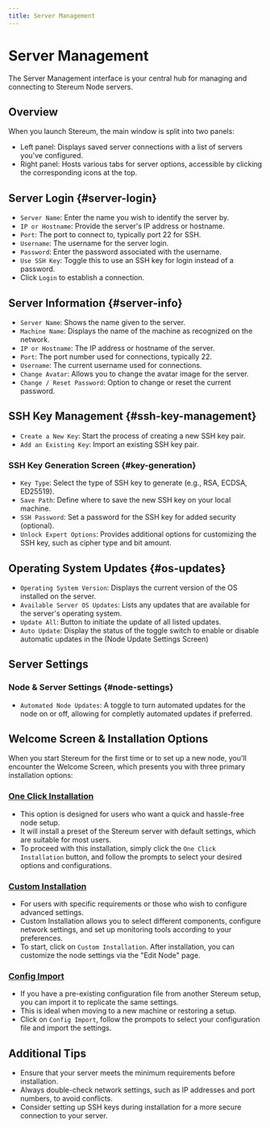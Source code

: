 ```yaml
---
title: Server Management
---
```



# Server Management 

The Server Management interface is your central hub for managing and connecting to Stereum Node servers.

## Overview

When you launch Stereum, the main window is split into two panels:
- Left panel: Displays saved server connections with a list of servers you've configured.
- Right panel: Hosts various tabs for server options, accessible by clicking the corresponding icons at the top.

## Server Login {#server-login}

- `Server Name`: Enter the name you wish to identify the server by.
- `IP or Hostname`: Provide the server's IP address or hostname.
- `Port`: The port to connect to, typically port 22 for SSH.
- `Username`: The username for the server login.
- `Password`: Enter the password associated with the username.
- `Use SSH Key`: Toggle this to use an SSH key for login instead of a password.
- Click `Login` to establish a connection.

## Server Information {#server-info}

- `Server Name`: Shows the name given to the server.
- `Machine Name`: Displays the name of the machine as recognized on the network.
- `IP or Hostname`: The IP address or hostname of the server.
- `Port`: The port number used for connections, typically 22.
- `Username`: The current username used for connections.
- `Change Avatar`: Allows you to change the avatar image for the server.
- `Change / Reset Password`: Option to change or reset the current password.


## SSH Key Management {#ssh-key-management}

- `Create a New Key`: Start the process of creating a new SSH key pair.
- `Add an Existing Key`: Import an existing SSH key pair.


### SSH Key Generation Screen {#key-generation}

- `Key Type`: Select the type of SSH key to generate (e.g., RSA, ECDSA, ED25519).
- `Save Path`: Define where to save the new SSH key on your local machine.
- `SSH Password`: Set a password for the SSH key for added security (optional).
- `Unlock Expert Options`: Provides additional options for customizing the SSH key, such as cipher type and bit amount.


## Operating System Updates {#os-updates}

- `Operating System Version`: Displays the current version of the OS installed on the server.
- `Available Server OS Updates`: Lists any updates that are available for the server's operating system.
- `Update All`: Button to initiate the update of all listed updates.
- `Auto Update`: Display the status of the toggle switch to enable or disable automatic updates in the (Node Update Settings Screen)

## Server Settings

### Node & Server Settings {#node-settings}

- `Automated Node Updates`: A toggle to turn automated updates for the node on or off, allowing for completly automated updates if preferred.


## Welcome Screen & Installation Options

When you start Stereum for the first time or to set up a new node, you'll encounter the Welcome Screen, which presents you with three primary installation options:

### [One Click Installation](../03-installation/01-installation-options/01-one-click-installation.md)

- This option is designed for users who want a quick and hassle-free node setup.
- It will install a preset of the Stereum server with default settings, which are suitable for most users.
- To proceed with this installation, simply click the `One Click Installation` button, and follow the prompts to select your desired options and configurations.

### [Custom Installation](../03-installation/01-installation-options/02-custom-installation.md)

- For users with specific requirements or those who wish to configure advanced settings.
- Custom Installation allows you to select different components, configure network settings, and set up monitoring tools according to your preferences.
- To start, click on `Custom Installation`. After installation, you can customize the node settings via the "Edit Node" page.

### [Config Import](../03-installation/01-installation-options/03-config-import.md)

- If you have a pre-existing configuration file from another Stereum setup, you can import it to replicate the same settings.
- This is ideal when moving to a new machine or restoring a setup.
- Click on `Config Import`, follow the prompots to select your configuration file and import the settings.

## Additional Tips

- Ensure that your server meets the minimum requirements before installation.
- Always double-check network settings, such as IP addresses and port numbers, to avoid conflicts.
- Consider setting up SSH keys during installation for a more secure connection to your server.
